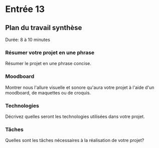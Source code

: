 # Entrée 13
## Plan du travail synthèse
Durée: 8 à 10 minutes

### Résumer votre projet en une phrase
Résumer le projet en une phrase concise.   

### Moodboard
Montrer nous l'allure visuelle et sonore qu'aura votre projet à l'aide d'un moodboard, de maquettes ou de croquis. 

### Technologies
Décrivez quelles seront les technologies utilisées dans votre projet. 

### Tâches
Quelles sont les tâches nécessaires à la réalisation de votre projet? 

